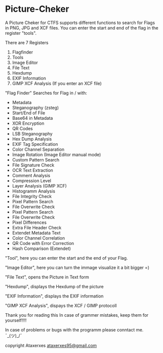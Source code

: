 # Picture-Cheker
A Picture Cheker for CTFS 
supports different functions to search for Flags in PNG, JPG and XCF files.
You can enter the start and end of the flag in the register "tools".

There are 7 Registers
1. Flagfinder
2. Tools
3. Image Editor
4. File Text
5. Hexdump
6. EXIF Information
7. GIMP XCF Analysis (If you enter an XCF file)

"Flag Finder" Searches for Flag in / with:
- Metadata 
- Steganography (zsteg)
- Start/End of File
- Base64 in Metadata 
- XOR Encryption
- QR Codes
- LSB Steganography
- Hex Dump Analysis
- EXIF Tag Specification
- Color Channel Separation
- Image Rotation (Image Editor manual mode)
- Custom Pattern Search
- File Signature Check
- OCR Text Extraction
- Comment Analysis
- Compression Level
- Layer Analysis (GIMP XCF)
- Histogramm Analysis
- File Integrity Check
- Pixel Pattern Search
- File Overwrite Check
- Pixel Pattern Search
- File Overwrite Check
- Pixel Differences
- Extra File Header Check
- Extendet Metadata Text
- Color Channel Correlation
- QR Code with Error Correction
- Hash Comparison (Extendet)

"Tool", here you can enter the start and the end of your Flag.

"Image Editor", here you can turn the immage visualize it a bit bigger =)

"File Text", opens the Picture in Text form

"Hexdump", displays the Hexdump of the picture

"EXIF Information", displays the EXIF information

"GIMP XCF Analysis", dispays the XCF / GIMP protocoll


Thank you for reading this
In case of grammer mistakes, keep them for yourself!!!!

In case of problems or bugs with the programm please conntact me. 
 ¯\_(ツ)_/¯

copyright Ataxerxes
ataxerxes95@gmail.com
